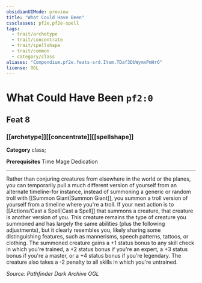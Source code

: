 ```yaml
---
obsidianUIMode: preview
title: "What Could Have Been"
cssclasses: pf2e,pf2e-spell
tags:
  - trait/archetype
  - trait/concentrate
  - trait/spellshape
  - trait/common
  - category/class
aliases: "Compendium.pf2e.feats-srd.Item.TDaf3DbWymxPmHrO"
license: OGL
---
```

# What Could Have Been `pf2:0`
## Feat 8
### [[archetype]][[concentrate]][[spellshape]]

**Category** class; 



**Prerequisites** Time Mage Dedication
* * *
Rather than conjuring creatures from elsewhere in the world or the planes, you can temporarily pull a much different version of yourself from an alternate timeline-for instance, instead of summoning a generic or random troll with [[Summon Giant|Summon Giant]], you summon a troll version of yourself from a timeline where you're a troll. If your next action is to [[Actions/Cast a Spell|Cast a Spell]] that summons a creature, that creature is another version of you. This creature remains the type of creature you summoned and has largely the same abilities (plus the following adjustments), but it clearly resembles you, likely sharing some distinguishing features, such as mannerisms, speech patterns, tattoos, or clothing. The summoned creature gains a +1 status bonus to any skill check in which you're trained, a +2 status bonus if you're an expert, a +3 status bonus if you're a master, or a +4 status bonus if you're legendary. The creature also takes a -2 penalty to all skills in which you're untrained.

*Source: Pathfinder Dark Archive*
*OGL*
